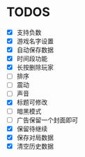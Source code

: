 # TODOS

- [x] 支持负数
- [x] 游戏名字设置
- [x] 自动保存数据
- [x] 时间段功能
- [x] 长按删除玩家
- [ ] 排序
- [ ] 震动
- [ ] 声音
- [x] 标题可修改
- [ ] 暗黑模式
- [ ] 广告保留一个封面即可
- [x] 保留待继续
- [x] 保存对局数据
- [x] 清空历史数据